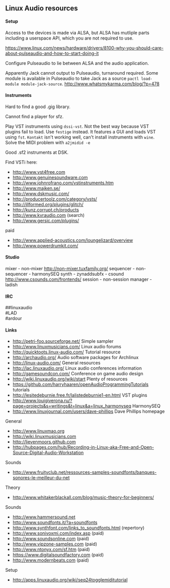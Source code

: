 ## Linux Audio resources

#### Setup
Access to the devices is made via ALSA, but ALSA has mutliple parts including a
userspace API, which you are not required to use.

https://www.linux.com/news/hardware/drivers/8100-why-you-should-care-about-pulseaudio-and-how-to-start-doing-it

Configure Pulseaudio to lie between ALSA and the audio application.

Apparently Jack cannot output to Pulseaudio, turnaround required. Some module is
available in Pulseaudio to take Jack as a source `pactl load-module
module-jack-source`.
http://www.whatsmykarma.com/blog/?p=478


#### Instruments
Hard to find a good .gig library.

Cannot find a player for sfz.

Play VST instruments using `dssi-vst`. Not the best way because VST plugins fail
to load. Use `festige` instead. It features a GUI and loads VST using `fst`.
`Kontakt` isn't working well, can't install instruments with `wine`.
Solve the MIDI problem with `a2jmidid -e`

Good .sf2 instruments at DSK.

Find VSTi here:
- http://www.vst4free.com
- http://www.genuinesoundware.com
- http://www.johnrofrano.com/vstinstruments.htm
- http://www.majken.se/
- http://www.dskmusic.com/
- http://producertoolz.com/category/vsts/
- http://illformed.org/plugins/glitch/
- http://kunz.corrupt.ch/products
- http://www.kvraudio.com (search)
- http://www.gersic.com/plugins/

paid
- http://www.applied-acoustics.com/loungelizard/overview
- http://www.powerdrumkit.com/


#### Studio
mixer
	- non-mixer http://non-mixer.tuxfamily.org/
sequencer
	- non-sequencer
	- harmonySEQ
synth
	- zynaddsubfx
	- csound http://www.csounds.com/frontends/
session
	- non-session manager
	- ladish

#### IRC
\##linuxaudio  
\#LAD  
\#ardour  


#### Links
- http://petri-foo.sourceforge.net/	Simple sampler
- http://www.linuxmusicians.com/		Linux audio forums
- http://quicktoots.linux-audio.com/	Tutorial resource
- http://archaudio.org/				Audio software packages for Archlinux
- http://linux-audio.com/				General resources
- http://lac.linuxaudio.org/			Linux audio conferences information
- http://gamesoundcon.com/			Conference on game audio design
- http://wiki.linuxaudio.org/wiki/start	Plenty of resources
- https://github.com/harryhaaren/openAudioProgrammingTutorials		tutorials
- http://lesitedeburnie.free.fr/lalistedeburnie1-en.html		VST plugins
- http://www.louigiverona.ru/?page=projects&s=writings&t=linux&a=linux_harmonyseq		HarmonySEQ
- http://www.linuxjournal.com/users/dave-phillips		Dave Phillips homepage


General

- http://www.linuxmao.org
- http://wiki.linuxmusicians.com
- http://lievenmoors.github.com
- http://hubpages.com/hub/Recording-in-Linux-aka-Free-and-Open-Source-Digital-Audio-Workstation

Sounds

- http://www.fruityclub.net/ressources-samples-soundfonts/banques-sonores-le-meilleur-du-net

Theory

- http://www.whitakerblackall.com/blog/music-theory-for-beginners/

Sounds

- http://www.hammersound.net
- http://www.soundfonts.it/?a=soundfonts
- http://www.synthfont.com/links_to_soundfonts.html (repertory)
- http://www.sonivoxmi.com/index.asp (paid)
- http://www.soundsonline.com (paid)
- http://www.vipzone-samples.com (paid)
- http://www.ntonyx.com/sf.htm (paid)
- https://www.digitalsoundfactory.com (paid)
- http://www.modernbeats.com (paid)

Setup

- http://apps.linuxaudio.org/wiki/seq24togglemiditutorial
